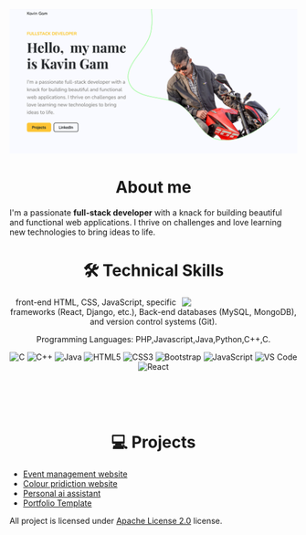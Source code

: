 
![GitHubBanner](https://github.com/bhaitigam71/bhaitigam71/blob/main/assets/img/portfolio%20sreenshort.png)


<!-- <h3>About me,</h3> -->
<h1 align="center"> About me</h1>

I'm a passionate <b>full-stack developer</b> with a knack for building beautiful and functional web applications. I thrive on challenges and love learning new technologies to bring ideas to life.
 
 <div align="center">

<h1>🛠 Technical Skills</h1>
   
   <img width="40%" align="right"   src="https://img.freepik.com/premium-vector/young-man-writing-code-desktop-computer-software-developer-work-workplace_625536-3771.jpg?w=600">

front-end HTML, CSS, JavaScript, specific frameworks (React, Django, etc.), Back-end databases (MySQL, MongoDB), and version control systems (Git).

Programming Languages: PHP,Javascript,Java,Python,C++,C.


<p align="center"> 
<img alt="C" src="https://img.shields.io/badge/c-%2300599C.svg?&style=for-the-badge&logo=c&logoColor=white" />
<img alt="C++" src="https://img.shields.io/badge/c++-%2300599C.svg?&style=for-the-badge&logo=c%2B%2B&ogoColor=white" />
 <img alt="Java" src="https://img.shields.io/badge/java-%23ED8B00.svg?&style=for-the-badge&logo=java&logoColor=white" />
<img alt="HTML5" src="https://img.shields.io/badge/html5-%23E34F26.svg?&style=for-the-badge&logo=html5&logoColor=white" />
 <img alt="CSS3" src="https://img.shields.io/badge/css3-%231572B6.svg?&style=for-the-badge&logo=css3&logoColor=white" />
 <img alt="Bootstrap" src="https://img.shields.io/badge/bootstrap-%23563D7C.svg?style=for-the-badge&logo=bootstrap&logoColor=white" />
 <img alt="JavaScript" src="https://img.shields.io/badge/javascript-%23323330.svg?&style=for-the-badge&logo=javascript&logoColor=%23F7DF1E" />
    <img alt="VS Code" src="https://img.shields.io/badge/Visual_Studio_Code-0078D4?style=for-the-badge&logo=visual%20studio%20code&logoColor=white" />
    <img alt="React" src="https://img.shields.io/badge/react-%2320232a.svg?style=for-the-badge&logo=react&logoColor=%2361DAFB"/>  
</p>
</div>
<br/>
<br/>
<br/>
<h1 align="center">💻 Projects</h1>  

- [Event management website ](#)
- [Colour pridiction website ](#)
- [Personal ai assistant ](#)
- [Portfolio Template ](#)


All project is licensed under [Apache License 2.0](#) license.
